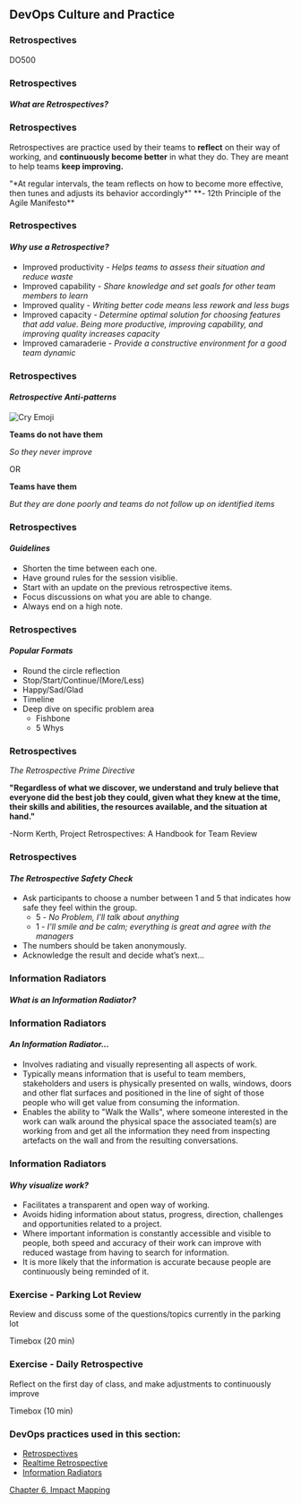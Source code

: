 <!-- .slide: data-background-image="images/RH_NewBrand_Background.png"  -->
## DevOps Culture and Practice <!-- {_class="course-title"} -->
### Retrospectives <!-- {_class="title-color"} -->
DO500 <!-- {_class="title-color"} -->



<!-- .slide: id="retrospectives" -->
### Retrospectives
#### _What are Retrospectives?_


### Retrospectives

Retrospectives are practice used by their teams to **reflect** on their way of working, and **continuously become better** in what they do. They are meant to help teams **keep improving.**

<!-- {_class="fragment" data-fragment-index="1"} -->"*At regular intervals, the team reflects on how to become more effective, then tunes and adjusts its behavior accordingly*"

<!-- {_class="fragment" data-fragment-index="1"} --> **- 12th Principle of the Agile Manifesto**


### Retrospectives
#### _Why use a Retrospective?_
- Improved productivity - *Helps teams to assess their situation and reduce waste*
- Improved capability - *Share knowledge and set goals for other team members to learn*
- Improved quality - *Writing better code means less rework and less bugs*
- Improved capacity - *Determine optimal solution for choosing features that add value. Being more productive, improving capability, and improving quality increases capacity*
- Improved camaraderie - *Provide a constructive environment for a good team dynamic*


### Retrospectives
#### _Retrospective Anti-patterns_
![Cry Emoji](images/cryemoji.png) <!-- {_class="inline-image"} -->

**Teams do not have them**

_So they never improve_

OR  

**Teams have them**

_But they are done poorly and teams do not follow up on identified items_


### Retrospectives
#### _Guidelines_
- Shorten the time between each one.
- Have ground rules for the session visiblie.
- Start with an update on the previous retrospective items.
- Focus discussions on what you are able to change.
- Always end on a high note.


### Retrospectives
#### _Popular Formats_
- Round the circle reflection
- Stop/Start/Continue/(More/Less)
- Happy/Sad/Glad
- Timeline
- Deep dive on specific problem area
  - Fishbone
  - 5 Whys


### Retrospectives
_The Retrospective Prime Directive_

**"Regardless of what we discover, we understand and truly believe that everyone
did the best job they could, given what they knew at the time, their skills and
abilities, the resources available, and the situation at hand."**

-Norm Kerth, Project Retrospectives: A Handbook for Team Review


### Retrospectives
#### _The Retrospective Safety Check_

- Ask participants to choose a number between 1 and 5 that indicates how safe they feel within the group.
  - 5 - *No Problem, I’ll talk about anything*
  - 1 - *I’ll smile and be calm; everything is great and agree with the managers*
- The numbers should be taken anonymously.
- Acknowledge the result and decide what’s next...




<!-- .slide: id="information-radiators" -->
### Information Radiators
#### _What is an Information Radiator?_


### Information Radiators
#### _An Information Radiator..._
- Involves radiating and visually representing all aspects of work.
- Typically means information that is useful to team members, stakeholders and users is physically presented on walls, windows, doors and other flat surfaces and positioned in the line of sight of those people who will get value from consuming the information.
- Enables the ability to "Walk the Walls", where someone interested in the work can walk around the physical space the associated team(s) are working from and get all the information they need from inspecting artefacts on the wall and from the resulting conversations.


### Information Radiators
#### _Why visualize work?_
- Facilitates a transparent and open way of working.
- Avoids hiding information about status, progress, direction, challenges and opportunities related to a project.
- Where important information is constantly accessible and visible to people, both speed and accuracy of their work can improve with reduced wastage from having to search for information.
- It is more likely that the information is accurate because people are continuously being reminded of it.



### Exercise - Parking Lot Review
Review and discuss some of the questions/topics currently in the parking lot

Timebox (20 min) <!-- {_class="small"} -->



### Exercise - Daily Retrospective
Reflect on the first day of class, and make adjustments to continuously improve

Timebox (10 min) <!-- {_class="small"} -->



<!-- .slide: data-background-image="images/chef-background.png" class="white-style" -->
### DevOps practices used in this section:
- [Retrospectives](https://openpracticelibrary.com/practice/retrospectives/)
- [Realtime Retrospective](https://openpracticelibrary.com/practice/realtime-retrospective/)
- [Information Radiators](https://openpracticelibrary.com/practice/visualisation-of-work/)



<!-- .slide: data-background-image="css/images/RH_Chapter_Title_Background2.png" class="white-style" -->
[Chapter 6, Impact Mapping](chapter06.html)
